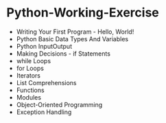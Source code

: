 Python-Working-Exercise
=======================
<ul>
<li> Writing Your First Program - Hello, World!</li>
<li>Python Basic Data Types And Variables</li>
<li>Python InputOutput</li>
<li> Making Decisions - if Statements</li>
<li>while Loops</li>
<li>for Loops</li>
<li>Iterators</li>
<li>List Comprehensions</li>
<li> Functions</li>
<li>Modules</li>
<li>Object-Oriented Programming </li>
<li>Exception Handling</li>
</u>
